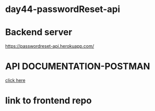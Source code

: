 # day44-passwordReset-api
<h1>Backend server</h1>
<a href="https://passwordreset-api.herokuapp.com/">https://passwordreset-api.herokuapp.com/</a>
<h1>API DOCUMENTATION-POSTMAN</h1>
<a href="https://documenter.getpostman.com/view/21868300/VUjSF4A3">click here</a>

<h1>link to frontend repo</h1>
<a href=""></a>

